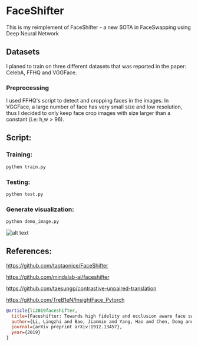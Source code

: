 # FaceShifter

This is my reimplement of FaceShifter - a new SOTA in FaceSwapping using Deep Neural Network

## Datasets
I planed to train on three different datasets that was reported in the paper: CelebA, FFHQ and VGGFace.

### Preprocessing
I used FFHQ's script to detect and cropping faces in the images. In VGGFace, a large number of face has very small size and low resolution, thus I decided to only keep face crop images with size larger than a constant (i.e: h,w > 96).

## Script:

### Training:
```bash
python train.py
```
### Testing:
```bash
python test.py
```
### Generate visualization:
```bash
python demo_image.py
```
![alt text](https://github.com/manhntm3/FaceShifter-Pytorch/blob/main/Screen%20Shot%202023-02-19%20at%2005.12.36.png?raw=true)

## References:

https://github.com/taotaonice/FaceShifter

https://github.com/mindslab-ai/faceshifter

https://github.com/taesungp/contrastive-unpaired-translation

https://github.com/TreB1eN/InsightFace_Pytorch

```bibtex
@article{li2019faceshifter,
  title={Faceshifter: Towards high fidelity and occlusion aware face swapping},
  author={Li, Lingzhi and Bao, Jianmin and Yang, Hao and Chen, Dong and Wen, Fang},
  journal={arXiv preprint arXiv:1912.13457},
  year={2019}
}
```


